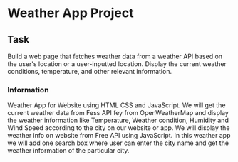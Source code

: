 # Weather App Project

<h2>Task</h2>
<p>Build a web page that fetches weather data from a weather API based on the user's location or a user-inputted location. Display the current weather conditions, temperature, and other relevant information.</p>

<h3>Information</h3>
<p>Weather App for Website using HTML CSS and JavaScript. We will get the current weather data from Fess API fey from OpenWeatherMap and display the weather information like Temperature,  Weather condition, Humidity and Wind Speed according to the city on our website or app.
We will display the weather info on website from Free API using JavaScript.
In this weather app we will add one search box where user can enter the city name and get the weather information of the particular city.</p>

